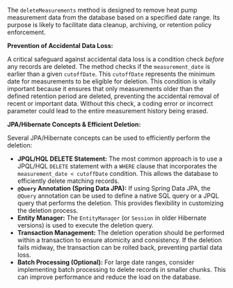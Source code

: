 The `deleteMeasurements` method is designed to remove heat pump measurement data from the database based on a specified date range. Its purpose is likely to facilitate data cleanup, archiving, or retention policy enforcement.

**Prevention of Accidental Data Loss:**

A critical safeguard against accidental data loss is a condition check *before* any records are deleted. The method checks if the `measurement_date` is earlier than a given `cutoffDate`. This `cutoffDate` represents the minimum date for measurements to be eligible for deletion.  This condition is vitally important because it ensures that only measurements older than the defined retention period are deleted, preventing the accidental removal of recent or important data. Without this check, a coding error or incorrect parameter could lead to the entire measurement history being erased.

**JPA/Hibernate Concepts & Efficient Deletion:**

Several JPA/Hibernate concepts can be used to efficiently perform the deletion:

*   **JPQL/HQL DELETE Statement:** The most common approach is to use a JPQL/HQL `DELETE` statement with a `WHERE` clause that incorporates the `measurement_date < cutoffDate` condition. This allows the database to efficiently delete matching records.
*   **`@Query` Annotation (Spring Data JPA):** If using Spring Data JPA, the `@Query` annotation can be used to define a native SQL query or a JPQL query that performs the deletion. This provides flexibility in customizing the deletion process.
*   **Entity Manager:** The `EntityManager` (or `Session` in older Hibernate versions) is used to execute the deletion query.
*   **Transaction Management:**  The deletion operation should be performed within a transaction to ensure atomicity and consistency. If the deletion fails midway, the transaction can be rolled back, preventing partial data loss.
*   **Batch Processing (Optional):** For large date ranges, consider implementing batch processing to delete records in smaller chunks. This can improve performance and reduce the load on the database.